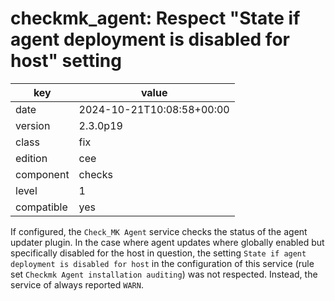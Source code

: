 [//]: # (werk v2)
# checkmk_agent: Respect "State if agent deployment is disabled for host" setting

key        | value
---------- | ---
date       | 2024-10-21T10:08:58+00:00
version    | 2.3.0p19
class      | fix
edition    | cee
component  | checks
level      | 1
compatible | yes

If configured, the `Check_MK Agent` service checks the status of the agent updater plugin. In the
case where agent updates where globally enabled but specifically disabled for the host in question,
the setting `State if agent deployment is disabled for host` in the configuration of this service
(rule set `Checkmk Agent installation auditing`) was not respected. Instead, the service of always
reported `WARN`.
